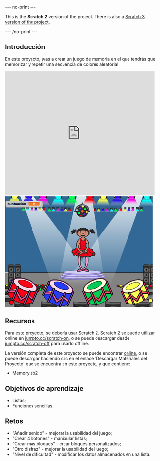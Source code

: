 --- no-print ---

This is the **Scratch 2** version of the project. There is also a [Scratch 3 version of the project](https://projects.raspberrypi.org/es-ES/projects/memory).

--- /no-print ---

## Introducción

En este proyecto, ¡vas a crear un juego de memoria en el que tendrás que memorizar y repetir una secuencia de colores aleatoria!

<div class="scratch-preview">
  <iframe allowtransparency="true" width="485" height="402" src="https://scratch.mit.edu/projects/embed/34874510/?autostart=false" frameborder="0"></iframe>
  <img src="images/colour-final.png">
</div>

## Recursos
Para este proyecto, se debería usar Scratch 2. Scratch 2 se puede utilizar online en [jumpto.cc/scratch-on](http://jumpto.cc/scratch-on), o se puede descargar desde [jumpto.cc/scratch-off](http://jumpto.cc/scratch-off) para usarlo offline.

La versión completa de este proyecto se puede encontrar <a href="http://scratch.mit.edu/projects/34874510/#editor">online</a>, o se puede descargar haciendo clic en el enlace 'Descargar Materiales del Proyecto' que se encuentra en este proyecto, y que contiene:

+ Memory.sb2

## Objetivos de aprendizaje
+ Listas;
+ Funciones sencillas.

## Retos
+ "Añadir sonido" - mejorar la usabilidad del juego;
+ "Crear 4 botones" - manipular listas;
+ "Crear más bloques" - crear bloques personalizados;
+ "Otro disfraz" - mejorar la usabilidad del juego;
+ "Nivel de dificultad" - modificar los datos almacenados en una lista.

